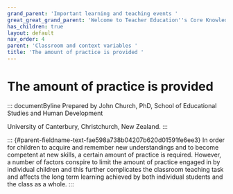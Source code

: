 ```yaml
---
grand_parent: 'Important learning and teaching events '
great_great_grand_parent: 'Welcome to Teacher Education''s Core Knowledge and Skills.'
has_children: true
layout: default
nav_order: 4
parent: 'Classroom and context variables '
title: 'The amount of practice is provided '
---
```

# The amount of practice is provided 


::: documentByline
Prepared by John Church, PhD, School of Educational Studies and Human
Development

University of Canterbury, Christchurch, New Zealand.
:::

::: {#parent-fieldname-text-fae598a738b04207b620d01591fe6ee3}
In order for children to acquire and remember new understandings and to
become competent at new skills, a certain amount of practice is
required. However, a number of factors conspire to limit the amount of
practice engaged in by individual children and this further complicates
the classroom teaching task and affects the long term learning achieved
by both individual students and the class as a whole.
:::
